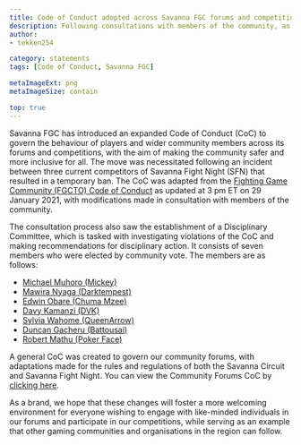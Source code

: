 ```yaml
---
title: Code of Conduct adopted across Savanna FGC forums and competitions
description: Following consultations with members of the community, an expanded Code of Conduct has been introduced with the aim of making the community safer and more inclusive for all.
author:
- tekken254

category: statements
tags: [Code of Conduct, Savanna FGC]

metaImageExt: png
metaImageSize: contain

top: true
---
```

Savanna FGC has introduced an expanded Code of Conduct (CoC) to govern the behaviour of players and wider community members across its forums and competitions, with the aim of making the community safer and more inclusive for all. The move was necessitated following an incident between three current competitors of Savanna Fight Night (SFN) that resulted in a temporary ban. The CoC was adapted from the [Fighting Game Community (FGCTO) Code of Conduct](https://docs.google.com/document/d/1jWtS4uoKCR4IbQ-7_QKeWoshwXicycm2pejwFuNUgPA/edit) as updated at 3 pm ET on 29 January 2021, with modifications made in consultation with members of the community.

The consultation process also saw the establishment of a Disciplinary Committee, which is tasked with investigating violations of the CoC and making recommendations for disciplinary action. It consists of seven members who were elected by community vote. The members are as follows:

* [Michael Muhoro (Mickey)](/circuit/tekken/profile.html?id=2907096)
* [Mawira Nyaga (Darktempest)](/circuit/tekken/profile.html?id=0749083)
* [Edwin Obare (Chuma Mzee)](/circuit/tekken/profile.html?id=4241790)
* [Davy Kamanzi (DVK)](/circuit/tekken/profile.html?id=4092983)
* [Sylvia Wahome (QueenArrow)](/circuit/tekken/profile.html?id=4455946)
* [Duncan Gacheru (Battousai)](/circuit/tekken/profile.html?id=0145831)
* [Robert Mathu (Poker Face)](/circuit/tekken/profile.html?id=4291033)

A general CoC was created to govern our community forums, with adaptations made for the rules and regulations of both the Savanna Circuit and Savanna Fight Night. You can view the Community Forums CoC by [clicking here](/assets/docs/general/community-forums-coc.pdf).

As a brand, we hope that these changes will foster a more welcoming environment for everyone wishing to engage with like-minded individuals in our forums and participate in our competitions, while serving as an example that other gaming communities and organisations in the region can follow.